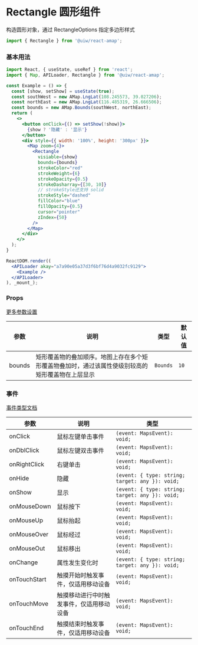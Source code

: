 Rectangle 圆形组件
===

构造圆形对象，通过 RectangleOptions 指定多边形样式

```jsx
import { Rectangle } from '@uiw/react-amap';
```

### 基本用法

<!--DemoStart,bgWhite,noScroll--> 
```jsx
import React, { useState, useRef } from 'react';
import { Map, APILoader, Rectangle } from '@uiw/react-amap';

const Example = () => {
  const [show, setShow] = useState(true);
  const southWest = new AMap.LngLat(108.245573, 39.027206);
  const northEast = new AMap.LngLat(116.485319, 26.666506);
  const bounds = new AMap.Bounds(southWest, northEast);
  return (
    <>
      <button onClick={() => setShow(!show)}>
        {show ? '隐藏' : '显示'}
      </button>
      <div style={{ width: '100%', height: '300px' }}>
        <Map zoom={4}>
          <Rectangle
            visiable={show}
            bounds={bounds}
            strokeColor="red"
            strokeWeight={6}
            strokeOpacity={0.5}
            strokeDasharray={[30, 10]}
            // strokeStyle还支持 solid
            strokeStyle="dashed"
            fillColor="blue"
            fillOpacity={0.5}
            cursor="pointer"
            zIndex={50}
          />
        </Map>
      </div>
    </>
  );
}

ReactDOM.render((
  <APILoader akay="a7a90e05a37d3f6bf76d4a9032fc9129">
    <Example />
  </APILoader>
), _mount_);
```
<!--End-->

### Props

[更多参数设置](https://github.com/uiwjs/react-amap/blob/268303d/src/types/overlay.d.ts#L619-L652)

| 参数 | 说明 | 类型 | 默认值 |
|--------- |-------- |--------- |-------- |
| bounds | 矩形覆盖物的叠加顺序。地图上存在多个矩形覆盖物叠加时，通过该属性使级别较高的矩形覆盖物在上层显示 | `Bounds` | `10` |

### 事件

[事件类型文档](https://github.com/uiwjs/react-amap/blob/268303d/src/types/overlay.d.ts#L653-L680)

| 参数 | 说明 | 类型 |
| ---- | ---- | ---- |
| onClick | 鼠标左键单击事件 | `(event: MapsEvent): void;` |
| onDblClick | 鼠标左键双击事件 | `(event: MapsEvent): void;` |
| onRightClick | 右键单击 | `(event: MapsEvent): void;` |
| onHide | 隐藏 | `(event: { type: string; target: any }): void;` |
| onShow | 显示 | `(event: { type: string; target: any }): void;` |
| onMouseDown | 鼠标按下 | `(event: MapsEvent): void;` |
| onMouseUp | 鼠标抬起 | `(event: MapsEvent): void;` |
| onMouseOver | 鼠标经过 | `(event: MapsEvent): void;` |
| onMouseOut | 鼠标移出 | `(event: MapsEvent): void;` |
| onChange | 属性发生变化时 | `(event: { type: string; target: any }): void;` |
| onTouchStart | 触摸开始时触发事件，仅适用移动设备 | `(event: MapsEvent): void;` |
| onTouchMove | 触摸移动进行中时触发事件，仅适用移动设备 | `(event: MapsEvent): void;` |
| onTouchEnd | 触摸结束时触发事件，仅适用移动设备 | `(event: MapsEvent): void;` |